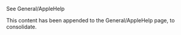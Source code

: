 See General/AppleHelp

This content has been appended to the General/AppleHelp page, to consolidate.